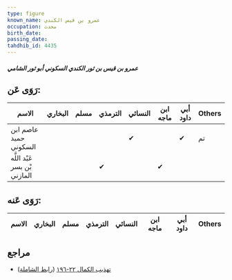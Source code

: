```yaml
---
type: figure
known_name: عمرو بن قيس الكندي
occupation: محدث
birth_date:
passing_date:
tahdhib_id: 4435
---
```

##### عمرو بن قيس بن ثور الكندي السكوني أبو ثور الشامي

## رَوَى عَن:
| الاسم                        | البخاري | مسلم | الترمذي | النسائي | ابن ماجه | أبي داود | Others |
| ---------------------------- | ------- | ---- | ------- | ------- | -------- | -------- | ------ |
| عاصم ابن حميد السكوني        |         |      |         | ✔       |          | ✔        | تم     |
| عَبْد اللَّه بْن بسر المازني |         |      | ✔       |         | ✔        |          |        |
## رَوَى عَنه:
| الاسم | البخاري | مسلم | الترمذي | النسائي | ابن ماجه | أبي داود | Others |
| ----- | ------- | ---- | ------- | ------- | -------- | -------- | ------ |
## مراجع
- [تهذيب الكمال ٢٢-١٩٦](obsidian://open?vault=Tahdhib-al-Kamal&file=Figures/٤٤٣٥-عمرو%20بن%20قيس%20بن%20ثور%20الكندي%20السكوني%20أبو%20ثور%20الشامي) ([رابط الشاملة](https://shamela.ws/book/3722/11449))
